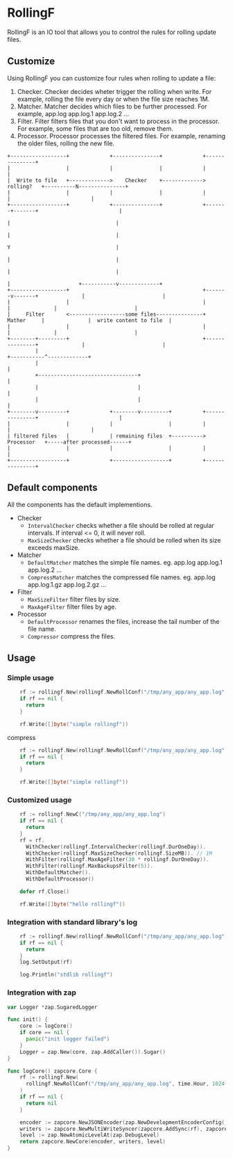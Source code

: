 # RollingF

RollingF is an IO tool that allows you to control the rules for rolling update files.

## Customize

Using RollingF you can customize four rules when rolling to update a file:
  1. Checker. Checker decides wheter trigger the rolling when write. For example, rolling the file every day or when the file size reaches 1M.
  1. Matcher. Matcher decides which files to be further processed. For example, app.log app.log.1 app.log.2 ...
  1. Filter. Filter filters files that you don't want to process in the processor. For example, some files that are too old, remove them.
  1. Processor. Processor processes the filtered files. For example, renaming the older files, rolling the new file.

```
+------------------+             +---------------+             +---------------+
|                  |             |               |             |               |
|  Write to file   +------------->    Checker    +------------->    rolling?   +----------N---------------+
|                  |             |               |             |               |                          |
+------------------+             +---------------+             +-------+-------+                          |
                                                                       |                                  |
                                                                       |                                  |
                                                                       Y                                  |
                                                                       |                                  |
                                                                       |                                  |
                                                                       |                      +-----------v-------------+
+------------------+                                           +-------v-------+              |                         |
|                  |                                           |               |              |                         |
|     Filter       <------------------some files---------------+    Mather     |              |  write content to file  |
|                  |                                           |               |              |                         |
+--------+---------+                                           +---------------+              |                         |
         |                                                                                    +-----------^-------------+
         |                                                                                                |
         +--------------------------------+                                                               |
         |                                |                                                               |
         |                                |                                                               |
+--------v---------+             +--------v---------+          +---------------+                          |
|                  |             |                  |          |               |                          |
| filtered files   |             | remaining files  +---------->   Processor   +-----after processed------+
|                  |             |                  |          |               |
+------------------+             +------------------+          +---------------+
```

## Default components

All the components has the default implementions.

- Checker
  - `IntervalChecker` checks whether a file should be rolled at regular intervals. If interval <= 0, it will never roll.
  - `MaxSizeChecker` checks whether a file should be rolled when its size exceeds maxSize.
- Matcher
  - `DefaultMatcher` matches the simple file names. eg. app.log app.log.1 app.log.2 ...
  - `CompressMatcher` matches the compressed file names. eg. app.log app.log.1.gz app.log.2.gz ...
- Filter
  - `MaxSizeFilter` filter files by size.
  - `MaxAgeFilter` filter files by age.
- Processor
  - `DefaultProcessor` renames the files, increase the tail number of the file name.
  - `Compressor` compress the files.

## Usage

### Simple usage

```go
    rf := rollingf.New(rollingf.NewRollConf("/tmp/any_app/any_app.log", time.Hour, 1024*1024, 30*24*time.Hour, 5))
    if rf == nil {
      return
    }

    rf.Write([]byte("simple rollingf"))
```

compress

```go
    rf := rollingf.New(rollingf.NewRollConf("/tmp/any_app/any_app.log", time.Hour, 1024*1024, 30*24*time.Hour, 5)).WithOptions(rollingf.Compress(rollingf.Gzip))
    if rf == nil {
      return
    }

    rf.Write([]byte("simple rollingf"))
```

### Customized usage

```go
    rf := rollingf.NewC("/tmp/any_app/any_app.log")
    if rf == nil {
      return
    }
    rf = rf.
      WithChecker(rollingf.IntervalChecker(rollingf.DurOneDay)).
      WithChecker(rollingf.MaxSizeChecker(rollingf.SizeMB)). // 1M
      WithFilter(rollingf.MaxAgeFilter(30 * rollingf.DurOneDay)).
      WithFilter(rollingf.MaxBackupsFilter(5)).
      WithDefaultMatcher().
      WithDefaultProcessor()

    defer rf.Close()

    rf.Write([]byte("hello rollingf"))
```

### Integration with standard library's log

```go
    rf := rollingf.New(rollingf.NewRollConf("/tmp/any_app/any_app.log", time.Hour, 1024*1024, 30*24*time.Hour, 5))
    if rf == nil {
      return
    }
    log.SetOutput(rf)

    log.Println("stdlib rollingf")
```

### Integration with zap

```go
var Logger *zap.SugaredLogger

func init() {
    core := logCore()
    if core == nil {
      panic("init logger failed")
    }
    Logger = zap.New(core, zap.AddCaller()).Sugar()
}

func logCore() zapcore.Core {
    rf := rollingf.New(
      rollingf.NewRollConf("/tmp/any_app/any_app.log", time.Hour, 1024*1024, 30*24*time.Hour, 5),
    )
    if rf == nil {
      return nil
    }

    encoder := zapcore.NewJSONEncoder(zap.NewDevelopmentEncoderConfig())
    writers := zapcore.NewMultiWriteSyncer(zapcore.AddSync(rf), zapcore.AddSync(os.Stderr))
    level := zap.NewAtomicLevelAt(zap.DebugLevel)
    return zapcore.NewCore(encoder, writers, level)
}
```
